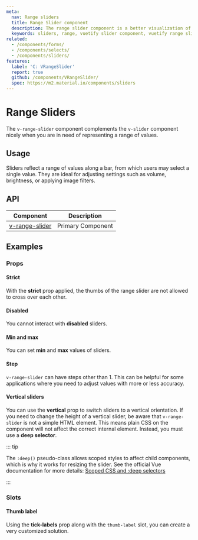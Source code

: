 ```yaml
---
meta:
  nav: Range sliders
  title: Range Slider component
  description: The range slider component is a better visualization of the number input. It is used for gathering a range of numerical user data.
  keywords: sliders, range, vuetify slider component, vuetify range slider component, vue slider component
related:
  - /components/forms/
  - /components/selects/
  - /components/sliders/
features:
  label: 'C: VRangeSlider'
  report: true
  github: /components/VRangeSlider/
  spec: https://m2.material.io/components/sliders
---
```


# Range Sliders

The `v-range-slider` component complements the `v-slider` component nicely when you are in need of representing a range of values.

<PageFeatures />

## Usage

Sliders reflect a range of values along a bar, from which users may select a single value. They are ideal for adjusting settings such as volume, brightness, or applying image filters.

<ExamplesUsage name="v-range-slider" />

<PromotedEntry />

## API

| Component | Description |
| - | - |
| [v-range-slider](/api/v-range-slider/) | Primary Component |

<ApiInline hide-links />

## Examples

### Props

#### Strict

With the **strict** prop applied, the thumbs of the range slider are not allowed to cross over each other.

<ExamplesExample file="v-range-slider/prop-strict" />

#### Disabled

You cannot interact with **disabled** sliders.

<ExamplesExample file="v-range-slider/prop-disabled" />

#### Min and max

You can set **min** and **max** values of sliders.

<ExamplesExample file="v-range-slider/prop-min-and-max" />

#### Step

`v-range-slider` can have steps other than 1. This can be helpful for some applications where you need to adjust values with more or less accuracy.

<ExamplesExample file="v-range-slider/prop-step" />

#### Vertical sliders

You can use the **vertical** prop to switch sliders to a vertical orientation.
If you need to change the height of a vertical slider, be aware that `v-range-slider` is not a simple HTML element. This means plain CSS on the component will not affect the correct internal element. Instead, you must use a **deep selector**.

<ExamplesExample file="v-range-slider/prop-vertical" />

::: tip

The `:deep()` pseudo-class allows scoped styles to affect child components, which is why it works for resizing the slider.
See the official Vue documentation for more details: [Scoped CSS and :deep selectors](https://vuejs.org/api/sfc-css-features.html#scoped-css)

:::

### Slots

#### Thumb label

Using the **tick-labels** prop along with the `thumb-label` slot, you can create a very customized solution.

<ExamplesExample file="v-range-slider/slot-thumb-label" />
